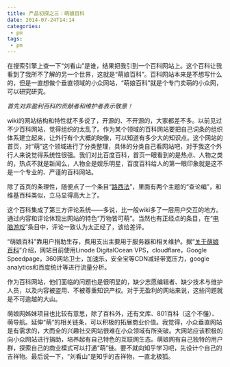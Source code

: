```yaml
---
title: 产品初探之三：萌娘百科
date: 2014-07-24T14:14
categories:
 - pm
tags:
 - pm
---
```


在搜索引擎上查一下“刘看山”是谁，结果把我引到一个百科网站上。这个百科让我看到了我所不了解的另一个世界，这就是“萌娘百科”。百科网站本来是不想写什么的，但是一直想做个垂直领域的小众网站，“萌娘百科”就是个专门卖萌的小众网，可以研究研究。

*首先对非盈利百科的贡献者和维护者表示敬意！*

wiki的网站结构和特性就不多说了，开源的、不开源的，大家都差不多。以前见过不少百科网站，觉得组织的太乱了。作为某个领域的百科网站要把自己词条的组织体系建立起来，让外行有个大概的映像，可以知道有多少大的知识点。这个网站的首页，对“萌”这个领域进行了分类整理，具体的分类自己看网站吧，对于我这个外行人来说觉得系统性很强。我们对比百度百科，首页一眼看到的是热点、人物之类的，热点不就是新闻么，人物全是娱乐明星，百度百科给人的第一眼印象就是这不是一个专业的、严谨的百科网站。

除了首页的条理性，随便点了一个条目“[路西法](http://zh.moegirl.org/%E8%B7%AF%E8%A5%BF%E6%B3%95)”，里面有两个主题的“查论编”，和维基百科类似，立马显得高大上了。

这个百科集成了第三方评论系统——多说，比一般wiki多了一层用户交互的地方。通过内容和评论体现出网站的特色“万物皆可萌”。当然也有正经点的条目，在“[电脑游戏](http://zh.moegirl.org/%E7%94%B5%E8%84%91%E6%B8%B8%E6%88%8F)”条目中，评论一致认为太正经了，该给差评。

“萌娘百科”靠用户捐助生存，费用支出主要用于服务器和相关维护。据“[关于萌娘百科](http://zh.moegirl.org/%E8%90%8C%E5%A8%98%E7%99%BE%E7%A7%91:%E5%85%B3%E4%BA%8E)”介绍，网站目前使用Linode DigitalOcean VPS，cloudflare，Google Speedpage，360网站卫士，加速乐，安全宝等CDN减轻带宽压力，google analytics和百度统计等进行流量分析。

作为百科网站，他们面临的问题也是很明显的，缺少志愿编辑者、缺少技术与维护人员，以及内容被盗用、不被尊重知识产权。对于无盈利的网站来说，这些问题就是不可逾越的大山。

萌娘网姊妹项目也比较有意思，除了百科外，还有文库、801百科（这个不懂）、萌导航。延伸“萌”的相关链条，可以积极的拓展商业价值。我觉得，小众垂直网站是有需求的，大而全的兴趣社交网站很难在小众领域有所突破。大网站应该积极的向小众网站进行捐助，培养起有自己特色的互联网生态。萌娘网有自己独特的用户群，探索自己的商业模式可以打通“萌”链。要不就向知乎学习吧，先设计个自己的吉祥物。最后说一下，“刘看山”是知乎的吉祥物，一直北极狐。